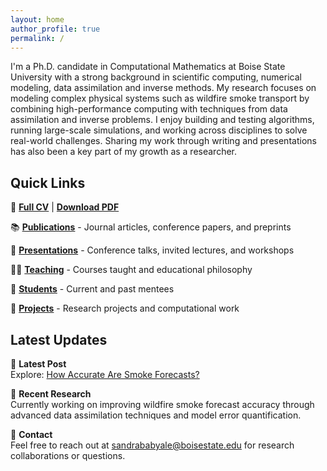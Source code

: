```yaml
---
layout: home
author_profile: true
permalink: /
---
```


I'm a Ph.D. candidate in Computational Mathematics at Boise State University with a strong background in scientific computing, numerical modeling, data assimilation and inverse methods. My research focuses on modeling complex physical systems such as wildfire smoke transport by combining high-performance computing with techniques from data assimilation and inverse problems. I enjoy building and testing algorithms, running large-scale simulations, and working across disciplines to solve real-world challenges. Sharing my work through writing and presentations has also been a key part of my growth as a researcher.

## Quick Links

📄 **[Full CV](./cv/)** | **[Download PDF](assets/files/Sandra-Babyale-cv.pdf)**

📚 **[Publications](./publications/)** - Journal articles, conference papers, and preprints

🎤 **[Presentations](./presentations/)** - Conference talks, invited lectures, and workshops

👩‍🏫 **[Teaching](./teaching/)** - Courses taught and educational philosophy

👥 **[Students](./students/)** - Current and past mentees

🧪 **[Projects](./projects/)** - Research projects and computational work

## Latest Updates

📰 **Latest Post**  
Explore: [How Accurate Are Smoke Forecasts?](./2025/07/07/how-accurate-are-smoke-forecasts/)

🔬 **Recent Research**  
Currently working on improving wildfire smoke forecast accuracy through advanced data assimilation techniques and model error quantification.

📧 **Contact**  
Feel free to reach out at [sandrababyale@boisestate.edu](mailto:sandrababyale@boisestate.edu) for research collaborations or questions.
